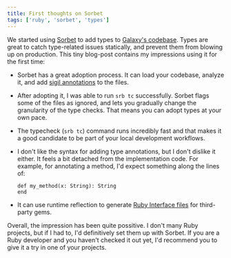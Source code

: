 ```yaml
---
title: First thoughts on Sorbet
tags: ['ruby', 'sorbet', 'types']
---
```


We started using [Sorbet](https://sorbet.org/) to add types to [Galaxy's codebase](https://twitter.com/appgalaxyio).
Types are great to catch type-related issues statically, and prevent them from blowing up on production.
This tiny blog-post contains my impressions using it for the first time:

- Sorbet has a great adoption process.
  It can load your codebase,
  analyze it,
  and add [sigil annotations](https://sorbet.org/docs/static) to the files.
- After adopting it, I was able to run `srb tc` successfully.
  Sorbet flags some of the files as ignored, and lets you gradually change the granularity of the type checks.
  That means you can adopt types at your own pace.
- The typecheck (`srb tc`) command runs incredibly fast and that makes it a good candidate to be part of your local development workflows.
- I don't like the syntax for adding type annotations, but I don't dislike it either.
  It feels a bit detached from the implementation code. For example, for annotating a method, I'd expect something along the lines of:

  ```language-ruby
  def my_method(x: String): String
  end
  ```

- It can use runtime reflection to generate [Ruby Interface files](https://sorbet.org/docs/rbi) for third-party gems.

Overall, the impression has been quite possitive.
I don't many Ruby projects, but if I had to, I'd definitively set them up with Sorbet.
If you are a Ruby developer and you haven't checked it out yet, I'd recommend you to give it a try in one of your projects.
